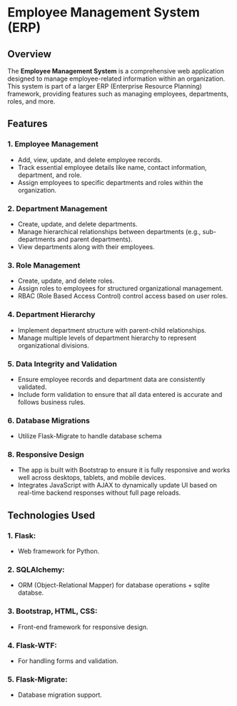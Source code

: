 # Employee Management System (ERP)

## Overview
The **Employee Management System** is a comprehensive web application designed to manage employee-related information within an organization. This system is part of a larger ERP (Enterprise Resource Planning) framework, providing features such as managing employees, departments, roles, and more.

## Features

### 1. **Employee Management**
   - Add, view, update, and delete employee records.
   - Track essential employee details like name, contact information, department, and role.
   - Assign employees to specific departments and roles within the organization.

### 2. **Department Management**
   - Create, update, and delete departments.
   - Manage hierarchical relationships between departments (e.g., sub-departments and parent departments).
   - View departments along with their employees.

### 3. **Role Management**
   - Create, update, and delete roles.
   - Assign roles to employees for structured organizational management.
   - RBAC (Role Based Access Control) control access based on user roles.


### 4. **Department Hierarchy**
   - Implement department structure with parent-child relationships.
   - Manage multiple levels of department hierarchy to represent organizational divisions.

### 5. **Data Integrity and Validation**
   - Ensure employee records and department data are consistently validated.
   - Include form validation to ensure that all data entered is accurate and follows business rules.

### 6. **Database Migrations**
   - Utilize Flask-Migrate to handle database schema

### 8. Responsive Design
   - The app is built with Bootstrap to ensure it is fully responsive and works well across desktops, tablets, and mobile devices.
   - Integrates JavaScript with AJAX to dynamically update UI based on real-time backend responses without full page reloads.


## Technologies Used
### 1. Flask: 
   - Web framework for Python.

### 2. SQLAlchemy: 
   - ORM (Object-Relational Mapper) for database operations + sqlite databse.

### 3. Bootstrap, HTML, CSS: 
   - Front-end framework for responsive design.

### 4. Flask-WTF: 
   - For handling forms and validation.

### 5. Flask-Migrate: 
   - Database migration support.